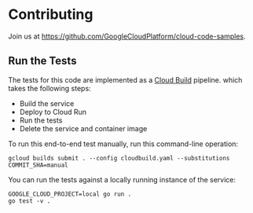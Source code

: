 # Contributing

Join us at https://github.com/GoogleCloudPlatform/cloud-code-samples.

## Run the Tests

The tests for this code are implemented as a [Cloud Build](https://cloud.google.com/cloud-build) pipeline. which takes the following steps:

* Build the service
* Deploy to Cloud Run
* Run the tests
* Delete the service and container image

To run this end-to-end test manually, run this command-line operation:

```
gcloud builds submit . --config cloudbuild.yaml --substitutions COMMIT_SHA=manual
```

You can run the tests against a locally running instance of the service:

```
GOOGLE_CLOUD_PROJECT=local go run .
go test -v .
```
